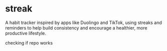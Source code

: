 # streak
A habit tracker inspired by apps like Duolingo and TikTok, using streaks and reminders to help build consistency and encourage a healthier, more productive lifestyle.


checking if repo works